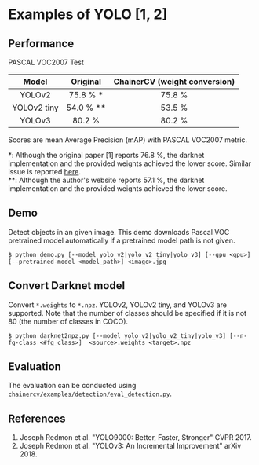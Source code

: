# Examples of YOLO [1, 2]

## Performance
PASCAL VOC2007 Test

| Model | Original | ChainerCV (weight conversion) |
|:-:|:-:|:-:|
| YOLOv2 | 75.8 % * | 75.8 % |
| YOLOv2 tiny | 54.0 % ** | 53.5 % |
| YOLOv3 | 80.2 % | 80.2 % |

Scores are mean Average Precision (mAP) with PASCAL VOC2007 metric.

\*: Although the original paper [1] reports 76.8 %, the darknet implementation and the provided weights achieved the lower score.
Similar issue is reported [here](https://github.com/AlexeyAB/darknet#how-to-calculate-map-on-pascalvoc-2007).  
\**: Although the author's website reports 57.1 %, the darknet implementation and the provided weights achieved the lower score.

## Demo
Detect objects in an given image. This demo downloads Pascal VOC pretrained model automatically if a pretrained model path is not given.
```
$ python demo.py [--model yolo_v2|yolo_v2_tiny|yolo_v3] [--gpu <gpu>] [--pretrained-model <model_path>] <image>.jpg
```

## Convert Darknet model
Convert `*.weights` to `*.npz`. YOLOv2, YOLOv2 tiny, and YOLOv3 are supported.
Note that the number of classes should be specified if it is not 80 (the number of classes in COCO).
```
$ python darknet2npz.py [--model yolo_v2|yolo_v2_tiny|yolo_v3] [--n-fg-class <#fg_class>]  <source>.weights <target>.npz
```

## Evaluation
The evaluation can be conducted using [`chainercv/examples/detection/eval_detection.py`](https://github.com/chainer/chainercv/blob/master/examples/detection).

## References
1. Joseph Redmon et al. "YOLO9000: Better, Faster, Stronger" CVPR 2017.
2. Joseph Redmon et al. "YOLOv3: An Incremental Improvement" arXiv 2018.
